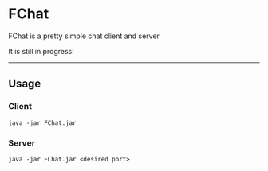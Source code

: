 # FChat
FChat is a pretty simple chat client and server

It is still in progress!
***
## Usage
### Client
`java -jar FChat.jar`

### Server
`java -jar FChat.jar <desired port>`
